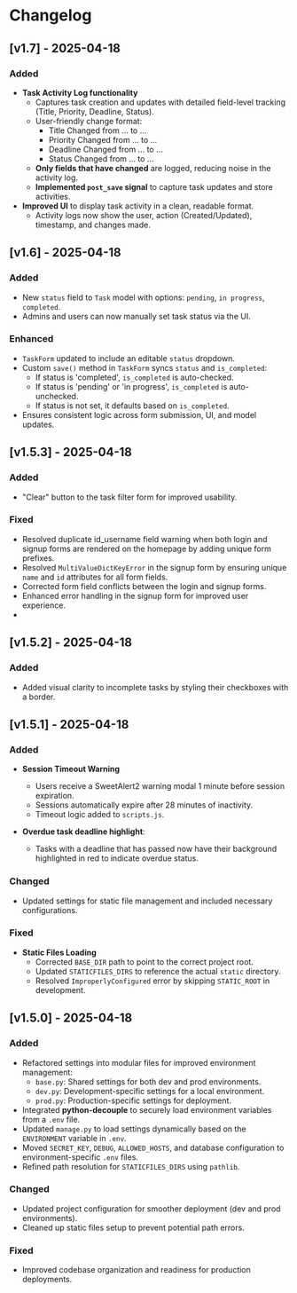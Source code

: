 # Changelog
## [v1.7] - 2025-04-18

### Added
- **Task Activity Log functionality**
  - Captures task creation and updates with detailed field-level tracking (Title, Priority, Deadline, Status).
  - User-friendly change format:
    - Title Changed from ... to ...
    - Priority Changed from ... to ...
    - Deadline Changed from ... to ...
    - Status Changed from ... to ...
  - **Only fields that have changed** are logged, reducing noise in the activity log.
  - **Implemented `post_save` signal** to capture task updates and store activities.
- **Improved UI** to display task activity in a clean, readable format.
  - Activity logs now show the user, action (Created/Updated), timestamp, and changes made.

## [v1.6] - 2025-04-18
### Added
- New `status` field to `Task` model with options: `pending`, `in progress`, `completed`.
- Admins and users can now manually set task status via the UI.

### Enhanced
- `TaskForm` updated to include an editable `status` dropdown.
- Custom `save()` method in `TaskForm` syncs `status` and `is_completed`:
  - If status is 'completed', `is_completed` is auto-checked.
  - If status is 'pending' or 'in progress', `is_completed` is auto-unchecked.
  - If status is not set, it defaults based on `is_completed`.
- Ensures consistent logic across form submission, UI, and model updates.

## [v1.5.3] - 2025-04-18
### Added
- "Clear" button to the task filter form for improved usability.

### Fixed
- Resolved duplicate id_username field warning when both login and signup forms are rendered on the homepage by adding unique form prefixes.
- Resolved `MultiValueDictKeyError` in the signup form by ensuring unique `name` and `id` attributes for all form fields.
- Corrected form field conflicts between the login and signup forms.
- Enhanced error handling in the signup form for improved user experience.
- 
## [v1.5.2] - 2025-04-18
### Added
- Added visual clarity to incomplete tasks by styling their checkboxes with a border.

## [v1.5.1] - 2025-04-18

### Added
- **Session Timeout Warning**
  - Users receive a SweetAlert2 warning modal 1 minute before session expiration.
  - Sessions automatically expire after 28 minutes of inactivity.
  - Timeout logic added to `scripts.js`.

- **Overdue task deadline highlight**: 
  - Tasks with a deadline that has passed now have their background highlighted in red to indicate overdue status.

### Changed
- Updated settings for static file management and included necessary configurations.

### Fixed
- **Static Files Loading**
  - Corrected `BASE_DIR` path to point to the correct project root.
  - Updated `STATICFILES_DIRS` to reference the actual `static` directory.
  - Resolved `ImproperlyConfigured` error by skipping `STATIC_ROOT` in development.

## [v1.5.0] - 2025-04-18

### Added
- Refactored settings into modular files for improved environment management:
  - `base.py`: Shared settings for both dev and prod environments.
  - `dev.py`: Development-specific settings for a local environment.
  - `prod.py`: Production-specific settings for deployment.
- Integrated **python-decouple** to securely load environment variables from a `.env` file.
- Updated `manage.py` to load settings dynamically based on the `ENVIRONMENT` variable in `.env`.
- Moved `SECRET_KEY`, `DEBUG`, `ALLOWED_HOSTS`, and database configuration to environment-specific `.env` files.
- Refined path resolution for `STATICFILES_DIRS` using `pathlib`.

### Changed
- Updated project configuration for smoother deployment (dev and prod environments).
- Cleaned up static files setup to prevent potential path errors.

### Fixed
- Improved codebase organization and readiness for production deployments.

